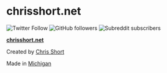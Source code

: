 # chrisshort.net

![Twitter Follow](https://img.shields.io/twitter/follow/ChrisShort?style=social)
![GitHub followers](https://img.shields.io/github/followers/chris-short?style=social)
![Subreddit subscribers](https://img.shields.io/reddit/subreddit-subscribers/devopsish?style=social)

[**chrisshort.net**](https://chrisshort.net)

Created by [Chris Short](https://chrisshort.net/)

Made in [Michigan](https://www.michigan.org/)
